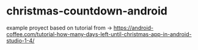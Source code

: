 # christmas-countdown-android

example proyect based on tutorial from -> https://android-coffee.com/tutorial-how-many-days-left-until-christmas-app-in-android-studio-1-4/